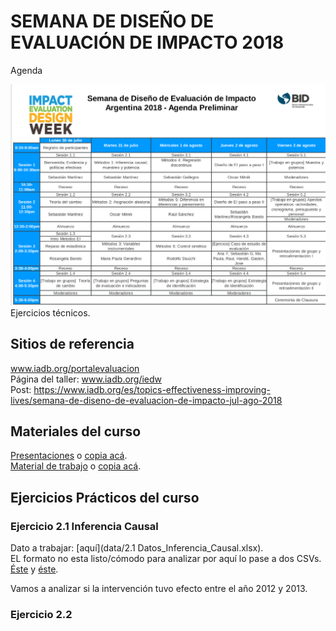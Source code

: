 # SEMANA DE DISEÑO DE EVALUACIÓN DE IMPACTO 2018

Agenda

![Agenda](agenda.png)
Ejercicios técnicos.  

## Sitios de referencia
www.iadb.org/portalevaluacion  
Página del taller: www.iadb.org/iedw  
Post: https://www.iadb.org/es/topics-effectiveness-improving-lives/semana-de-diseno-de-evaluacion-de-impacto-jul-ago-2018  

## Materiales del curso
[Presentaciones](http://www.iadb.org/document.cfm?id=EZSHARE-1350314980-283) o [copia acá](presentaciones-de-cada-materia/).  
[Material de trabajo](http://www.iadb.org/document.cfm?id=EZSHARE-1350314980-284) o [copia acá](trabajos-practicos-y-datos/).  

## Ejercicios Prácticos del curso
### Ejercicio 2.1 Inferencia Causal 

Dato a trabajar: [aquí](data/2.1 Datos_Inferencia_Causal.xlsx).  
EL formato no esta listo/cómodo para analizar por aquí lo pase a dos CSVs.  
[Éste](data/2.1_Datos_Inferencia_Causal-2013.csv) y [éste](data/2.1_Datos_Inferencia_Causal-2012.csv).  

Vamos a analizar si la intervención tuvo efecto entre el año 2012 y 2013.  

### Ejercicio 2.2

